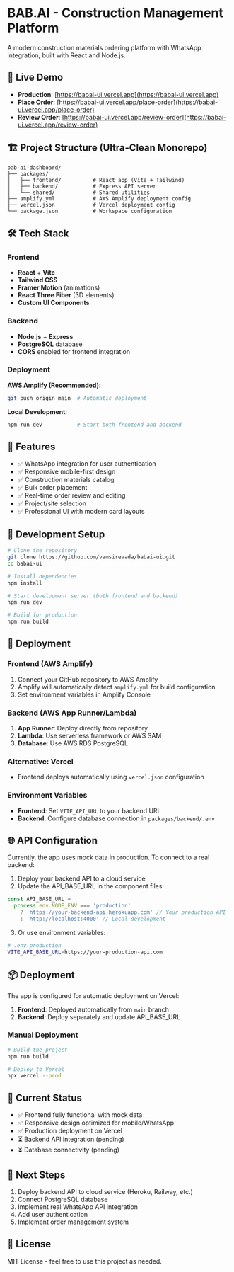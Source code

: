 # BAB.AI - Construction Management Platform

A modern construction materials ordering platform with WhatsApp integration, built with React and Node.js.

## 🚀 Live Demo

- **Production**: [https://babai-ui.vercel.app](https://babai-ui.vercel.app)
- **Place Order**: [https://babai-ui.vercel.app/place-order](https://babai-ui.vercel.app/place-order)
- **Review Order**: [https://babai-ui.vercel.app/review-order](https://babai-ui.vercel.app/review-order)

## 🏗️ Project Structure (Ultra-Clean Monorepo)

```
bab-ai-dashboard/
├── packages/
│   ├── frontend/          # React app (Vite + Tailwind)
│   ├── backend/           # Express API server
│   └── shared/            # Shared utilities
├── amplify.yml            # AWS Amplify deployment config
├── vercel.json            # Vercel deployment config
└── package.json           # Workspace configuration
```

## 🛠️ Tech Stack

### Frontend

- **React** + **Vite**
- **Tailwind CSS**
- **Framer Motion** (animations)
- **React Three Fiber** (3D elements)
- **Custom UI Components**

### Backend

- **Node.js** + **Express**
- **PostgreSQL** database
- **CORS** enabled for frontend integration

### Deployment

**AWS Amplify (Recommended)**:

```bash
git push origin main  # Automatic deployment
```

**Local Development**:

```bash
npm run dev           # Start both frontend and backend
```

## 📱 Features

- ✅ WhatsApp integration for user authentication
- ✅ Responsive mobile-first design
- ✅ Construction materials catalog
- ✅ Bulk order placement
- ✅ Real-time order review and editing
- ✅ Project/site selection
- ✅ Professional UI with modern card layouts

## 🔧 Development Setup

```bash
# Clone the repository
git clone https://github.com/vamsirevada/babai-ui.git
cd babai-ui

# Install dependencies
npm install

# Start development server (both frontend and backend)
npm run dev

# Build for production
npm run build
```

## 🚀 Deployment

### Frontend (AWS Amplify)

1. Connect your GitHub repository to AWS Amplify
2. Amplify will automatically detect `amplify.yml` for build configuration
3. Set environment variables in Amplify Console

### Backend (AWS App Runner/Lambda)

1. **App Runner**: Deploy directly from repository
2. **Lambda**: Use serverless framework or AWS SAM
3. **Database**: Use AWS RDS PostgreSQL

### Alternative: Vercel

- Frontend deploys automatically using `vercel.json` configuration

### Environment Variables

- **Frontend**: Set `VITE_API_URL` to your backend URL
- **Backend**: Configure database connection in `packages/backend/.env`

## 🌐 API Configuration

Currently, the app uses mock data in production. To connect to a real backend:

1. Deploy your backend API to a cloud service
2. Update the API_BASE_URL in the component files:

```javascript
const API_BASE_URL =
  process.env.NODE_ENV === 'production'
    ? 'https://your-backend-api.herokuapp.com' // Your production API
    : 'http://localhost:4000' // Local development
```

3. Or use environment variables:

```bash
# .env.production
VITE_API_BASE_URL=https://your-production-api.com
```

## 📦 Deployment

The app is configured for automatic deployment on Vercel:

1. **Frontend**: Deployed automatically from `main` branch
2. **Backend**: Deploy separately and update API_BASE_URL

### Manual Deployment

```bash
# Build the project
npm run build

# Deploy to Vercel
npx vercel --prod
```

## 🔄 Current Status

- ✅ Frontend fully functional with mock data
- ✅ Responsive design optimized for mobile/WhatsApp
- ✅ Production deployment on Vercel
- ⏳ Backend API integration (pending)
- ⏳ Database connectivity (pending)

## 🎯 Next Steps

1. Deploy backend API to cloud service (Heroku, Railway, etc.)
2. Connect PostgreSQL database
3. Implement real WhatsApp API integration
4. Add user authentication
5. Implement order management system

## 📄 License

MIT License - feel free to use this project as needed.
